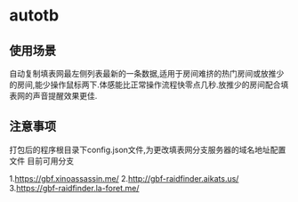 # autotb
## 使用场景
自动复制填表网最左侧列表最新的一条数据,适用于房间难挤的热门房间或放推少的房间,能少操作鼠标两下.体感能比正常操作流程快零点几秒.放推少的房间配合填表网的声音提醒效果更佳.

## 注意事项
打包后的程序根目录下config.json文件,为更改填表网分支服务器的域名地址配置文件
目前可用分支

1.https://gbf.xinoassassin.me/
2.http://gbf-raidfinder.aikats.us/
3.https://gbf-raidfinder.la-foret.me/
